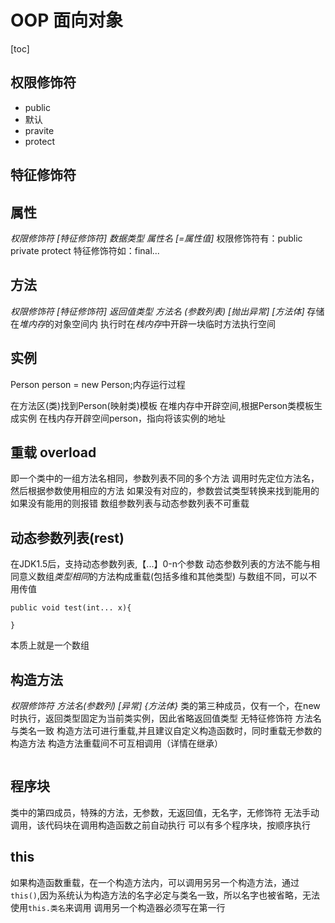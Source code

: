 # OOP 面向对象

[toc]

## 权限修饰符

+ public
+ 默认
+ pravite
+ protect

## 特征修饰符

## 属性

*权限修饰符 [特征修饰符] 数据类型 属性名 [=属性值]*
权限修饰符有：public private protect
特征修饰符如：final...


## 方法

*权限修饰符 [特征修饰符] 返回值类型 方法名 (参数列表) [抛出异常] [方法体]* 
存储在*堆内存*的对象空间内
执行时在*栈内存*中开辟一块临时方法执行空间

## 实例

Person person = new Person;内存运行过程

在方法区(类)找到Person(映射类)模板
在堆内存中开辟空间,根据Person类模板生成实例
在栈内存开辟空间person，指向将该实例的地址


## 重载 overload

即一个类中的一组方法名相同，参数列表不同的多个方法
调用时先定位方法名，然后根据参数使用相应的方法
如果没有对应的，参数尝试类型转换来找到能用的
如果没有能用的则报错
数组参数列表与动态参数列表不可重载

## 动态参数列表(rest)

在JDK1.5后，支持动态参数列表,【...】0-n个参数
动态参数列表的方法不能与相同意义数组*类型相同*的方法构成重载(包括多维和其他类型)
与数组不同，可以不用传值
```
public void test(int... x){

}
```
本质上就是一个数组

## 构造方法

*权限修饰符 方法名(参数列) [异常] {方法体}*
类的第三种成员，仅有一个，在new时执行，返回类型固定为当前类实例，因此省略返回值类型
无特征修饰符
方法名与类名一致
构造方法可进行重载,并且建议自定义构造函数时，同时重载无参数的构造方法
构造方法重载间不可互相调用（详情在继承）
```

```


## 程序块

类中的第四成员，特殊的方法，无参数，无返回值，无名字，无修饰符
无法手动调用，该代码块在调用构造函数之前自动执行
可以有多个程序块，按顺序执行



## this

如果构造函数重载，在一个构造方法内，可以调用另另一个构造方法，通过```this()```,因为系统认为构造方法的名字必定与类名一致，所以名字也被省略，无法使用```this.类名```来调用
调用另一个构造器必须写在第一行

